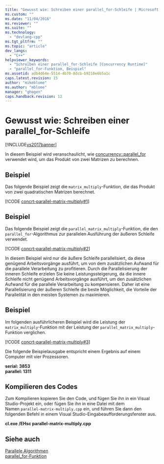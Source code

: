 ```yaml
---
title: "Gewusst wie: Schreiben einer parallel_for-Schleife | Microsoft Docs"
ms.custom: ""
ms.date: "11/04/2016"
ms.reviewer: ""
ms.suite: ""
ms.technology: 
  - "devlang-cpp"
ms.tgt_pltfrm: ""
ms.topic: "article"
dev_langs: 
  - "C++"
helpviewer_keywords: 
  - "Schreiben einer parallel_for-Schleife [Concurrency Runtime]"
  - "parallel_for-Funktion, Beispiel"
ms.assetid: adb4d64e-5514-4b70-8dcb-b9210e6b5a1c
caps.latest.revision: 15
author: "mikeblome"
ms.author: "mblome"
manager: "ghogen"
caps.handback.revision: 12
---
```

# Gewusst wie: Schreiben einer parallel_for-Schleife
[!INCLUDE[vs2017banner](../../assembler/inline/includes/vs2017banner.md)]

In diesem Beispiel wird veranschaulicht, wie [concurrency::parallel\_for](../Topic/parallel_for%20Function.md) verwendet wird, um das Produkt von zwei Matrizen zu berechnen.  
  
## Beispiel  
 Das folgende Beispiel zeigt die `matrix_multiply`\-Funktion, die das Produkt von zwei quadratischen Matrizen berechnet.  
  
 [!CODE [concrt-parallel-matrix-multiply#1](../CodeSnippet/VS_Snippets_ConcRT/concrt-parallel-matrix-multiply#1)]  
  
## Beispiel  
 Das folgende Beispiel zeigt die `parallel_matrix_multiply`\-Funktion, die den `parallel_for`\-Algorithmus zur parallelen Ausführung der äußeren Schleife verwendet.  
  
 [!CODE [concrt-parallel-matrix-multiply#2](../CodeSnippet/VS_Snippets_ConcRT/concrt-parallel-matrix-multiply#2)]  
  
 In diesem Beispiel wird nur die äußere Schleife parallelisiert, da diese genügend Arbeitsvorgänge ausführt, um von dem zusätzlichen Aufwand für die parallele Verarbeitung zu profitieren.  Durch die Parallelisierung der inneren Schleife erzielen Sie keine Leistungssteigerung, da die innere Schleife nicht genügend Arbeitsvorgänge ausführt, um den zusätzlichen Aufwand für die parallele Verarbeitung zu kompensieren.  Daher ist eine Parallelisierung der äußeren Schleife die beste Möglichkeit, die Vorteile der Parallelität in den meisten Systemen zu maximieren.  
  
## Beispiel  
 Im folgenden ausführlicheren Beispiel wird die Leistung der `matrix_multiply`\-Funktion mit der Leistung der `parallel_matrix_multiply`\-Funktion verglichen.  
  
 [!CODE [concrt-parallel-matrix-multiply#3](../CodeSnippet/VS_Snippets_ConcRT/concrt-parallel-matrix-multiply#3)]  
  
 Die folgende Beispielausgabe entspricht einem Ergebnis auf einem Computer mit vier Prozessoren.  
  
  **serial: 3853**  
**parallel: 1311**   
## Kompilieren des Codes  
 Zum Kompilieren kopieren Sie den Code, und fügen Sie ihn in ein Visual Studio\-Projekt ein, oder fügen Sie ihn in eine Datei mit dem Namen `parallel-matrix-multiply.cpp` ein, und führen Sie dann den folgenden Befehl in einem Visual Studio\-Eingabeaufforderungsfenster aus.  
  
 **cl.exe \/EHsc parallel\-matrix\-multiply.cpp**  
  
## Siehe auch  
 [Parallele Algorithmen](../../parallel/concrt/parallel-algorithms.md)   
 [parallel\_for\-Funktion](../Topic/parallel_for%20Function.md)